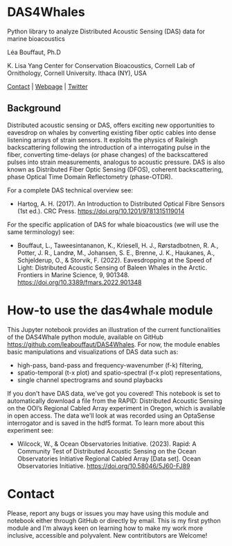 # DAS4Whales
Python library to analyze Distributed Acoustic Sensing (DAS) data for marine bioacoustics

Léa Bouffaut, Ph.D 

K. Lisa Yang Center for Conservation Bioacoustics, Cornell Lab of Ornithology, Cornell University. Ithaca (NY), USA

[Contact](mailto:lb736'cornell.edu) | [Webpage](https://www.birds.cornell.edu/ccb/lea-bouffaut/) | [Twitter](https://twitter.com/LeaBouffaut)

## Background
Distributed acoustic sensing or DAS, offers exciting new opportunities to eavesdrop on whales by converting existing fiber optic cables into dense listening arrays of strain sensors. It exploits the physics of Raileigh backscattering following the introduction of a interrogating pulse in the fiber, converting time-delays (or phase changes) of the backscattered pulses into strain measurements, analogus to acoustic pressure. DAS is also known as Distributed Fiber Optic Sensing (DFOS), coherent backscattering, phase Optical Time Domain Reflectometry (phase-OTDR).

For a complete DAS technical overview see:
* Hartog, A. H. (2017). An Introduction to Distributed Optical Fibre Sensors (1st ed.). CRC Press. https://doi.org/10.1201/9781315119014

For the specific application of DAS for whale bioacoustics (we will use the same terminology) see:

* Bouffaut, L., Taweesintananon, K., Kriesell, H. J., Rørstadbotnen, R. A., Potter, J. R., Landrø, M., Johansen, S. E., Brenne, J. K., Haukanes, A., Schjelderup, O., & Storvik, F. (2022). Eavesdropping at the Speed of Light: Distributed Acoustic Sensing of Baleen Whales in the Arctic. Frontiers in Marine Science, 9, 901348. https://doi.org/10.3389/fmars.2022.901348

# How-to use the das4whale module 
This Jupyter notebook provides an illustration of the current functionalities of the DAS4Whale python module, available on GitHub https://github.com/leabouffaut/DAS4Whales. For now, the module enables basic manipulations and visualizations of DAS data such as:

* high-pass, band-pass and frequency-wavenumber (f-k) filtering,
* spatio-temporal (t-x plot) and spatio-spectral (f-x plot) representations,
* single channel spectrograms and sound playbacks

If you don't have DAS data, we've got you covered! This notebook is set to automatically download a file from the RAPID: Distributed Acoustic Sensing on the OOI’s Regional Cabled Array experiment in Oregon, which is available in open access. The data we'll look at was recorded using an OptaSense interrogator and is saved in the hdf5 format. To learn more about this experiment see:

* Wilcock, W., & Ocean Observatories Initiative. (2023). Rapid: A Community Test of Distributed Acoustic Sensing on the Ocean Observatories Initiative Regional Cabled Array [Data set]. Ocean Observatories Initiative. https://doi.org/10.58046/5J60-FJ89

# Contact
Please, report any bugs or issues you may have using this module and notebook either through GitHub or directly by email. This is my first python module and I'm always keen on learning how to make my work more inclusive, accessible and polyvalent. New contritibutors are Welcome!


